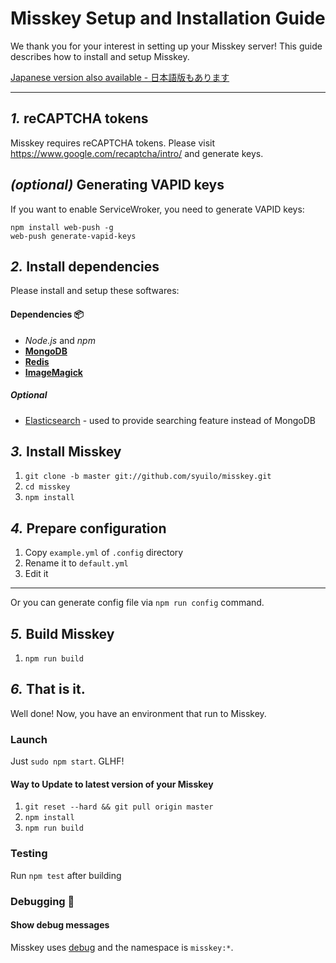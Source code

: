 Misskey Setup and Installation Guide
================================================================

We thank you for your interest in setting up your Misskey server!
This guide describes how to install and setup Misskey.

[Japanese version also available - 日本語版もあります](./setup.ja.md)

----------------------------------------------------------------

*1.* reCAPTCHA tokens
----------------------------------------------------------------
Misskey requires reCAPTCHA tokens.
Please visit https://www.google.com/recaptcha/intro/ and generate keys.

*(optional)* Generating VAPID keys
----------------------------------------------------------------
If you want to enable ServiceWroker, you need to generate VAPID keys:

``` shell
npm install web-push -g
web-push generate-vapid-keys
```

*2.* Install dependencies
----------------------------------------------------------------
Please install and setup these softwares:

#### Dependencies :package:
* *Node.js* and *npm*
* **[MongoDB](https://www.mongodb.com/)**
* **[Redis](https://redis.io/)**
* **[ImageMagick](http://www.imagemagick.org/script/index.php)**

##### Optional
* [Elasticsearch](https://www.elastic.co/) - used to provide searching feature instead of MongoDB

*3.* Install Misskey
----------------------------------------------------------------
1. `git clone -b master git://github.com/syuilo/misskey.git`
2. `cd misskey`
3. `npm install`

*4.* Prepare configuration
----------------------------------------------------------------
1. Copy `example.yml` of `.config` directory
2. Rename it to `default.yml`
3. Edit it

---

Or you can generate config file via `npm run config` command.

*5.* Build Misskey
----------------------------------------------------------------
1. `npm run build`

*6.* That is it.
----------------------------------------------------------------
Well done! Now, you have an environment that run to Misskey.

### Launch
Just `sudo npm start`. GLHF!

#### Way to Update to latest version of your Misskey
1. `git reset --hard && git pull origin master`
2. `npm install`
3. `npm run build`

### Testing
Run `npm test` after building

### Debugging :bug:
#### Show debug messages
Misskey uses [debug](https://github.com/visionmedia/debug) and the namespace is `misskey:*`.
